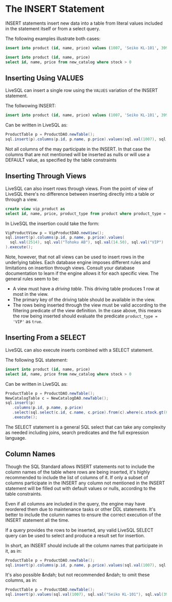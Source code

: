 # The INSERT Statement

INSERT statements insert new data into a table from literal values included in the statement itself or from a select query.

The following examples illustrate both cases:

```sql
insert into product (id, name, price) values (1007, 'Seiko KL-101', 399.95);

insert into product (id, name, price) 
select id, name, price from new_catalog where stock > 0
```

## Inserting Using VALUES

LiveSQL can insert a single row using the `VALUES` variation of the INSERT statement. 

The follwowing INSERT:

```sql
insert into product (id, name, price) values (1007, 'Seiko KL-101', 399.95);
```

Can be written in LiveSQL as:

```java
ProductTable p = ProductDAO.newTable();
sql.insert(p).columns(p.id, p.name, p.price).values(sql.val(1007), sql.val("Seiko KL-101"), sql.val(399.95)).execute();
```

Not all columns of the may participate in the INSERT. In that case the columns that are not mentioned will be inserted as nulls
or will use a DEFAULT value, as specified by the table constraints


## Inserting Through Views

LiveSQL can also insert rows through views. From the point of view of LiveSQL there's no difference between inserting directly
into a table or through a view.

```sql
create view vip_product as
select id, name, price, product_type from product where product_type = 'VIP'
```

In LiveSQL the insertion could take the form:

```java
VipProductView p = VipProductDAO.newView();
sql.insert(p).columns(p.id, p.name, p.price).values(
  sql.val(2514), sql.val("Tohoku AB"), sql.val(14.50), sql.val("VIP")
).execute();
```

Note, however, that not all views can be used to insert rows in the underlying tables. Each database engine imposes different
rules and limitations on insertion through views. Consult your database documentation to learn if the engine allows it for 
each specific view. The general rules seem to be:
- A view must have a *driving table*. This driving table produces 1 row at most in the view.
- The primary key of the driving table should be available in the view.
- The rows being inserted through the view must be valid according to the filtering predicate of the view definition. In the case
above, this means the row being inserted should evaluate the predicate `product_type = 'VIP'` as `true`.


## Inserting From a SELECT

LiveSQL can also execute inserts combined with a SELECT statement. 

The following SQL statement:

```sql
insert into product (id, name, price) 
select id, name, price from new_catalog where stock > 0
```

Can be written in LiveSQL as:

```java
ProductTable p = ProductDAO.newTable();
NewCatalogTable c = NewCatalogDAO.newTable();
sql.insert(p)
   .columns(p.id, p.name, p.price)
   .select(sql.select(c.id, c.name, c.price).from(c).where(c.stock.gt(0)))
   .execute();
```

The SELECT statement is a general SQL select that can take any complexity as needed including joins, search predicates and the 
full expression language.


## Column Names

Though the SQL Standard allows INSERT statements not to include the column names of the table where rows are being inserted, it's highly recommended 
to include the list of columns of it. If only a subset of columns participate in the INSERT any column not mentioned in the INSERT statement will 
be filled out with default values or nulls, according to the table constraints.

Even if all columns are included in the query, the engine may have reordered them due to maintenance tasks or other DDL statements. It's better 
to include the column names to ensure the correct execution of the INSERT statement all the time.

If a query provides the rows to be inserted, any valid LiveSQL SELECT query can be used to select and produce a result set for insertion.

In short, an INSERT should include all the column names that participate in it, as in:

```java
ProductTable p = ProductDAO.newTable();
sql.insert(p).columns(p.id, p.name, p.price).values(sql.val(1007), sql.val("Seiko KL-101"), sql.val(399.95)).execute();
```

It's also possible &ndah; but not recommended &ndah; to omit these columns, as in:

```java
ProductTable p = ProductDAO.newTable();
sql.insert(p).values(sql.val(1007), sql.val("Seiko KL-101"), sql.val(399.95)).execute();
```

